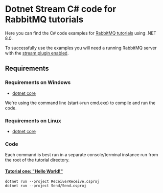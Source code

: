 # Dotnet Stream C# code for RabbitMQ tutorials

Here you can find the C# code examples for [RabbitMQ
tutorials](https://www.rabbitmq.com/getstarted.html) using .NET 8.0.

To successfully use the examples you will need a running RabbitMQ server with the [stream plugin enabled](https://www.rabbitmq.com/docs/stream#enabling-plugin).

## Requirements

### Requirements on Windows

* [dotnet core](https://www.microsoft.com/net/core)

We're using the command line (start->run cmd.exe) to
compile and run the code. 

### Requirements on Linux

* [dotnet core](https://www.microsoft.com/net/core)

### Code

Each command is best run in a separate console/terminal instance run from the root
of the tutorial directory.

#### [Tutorial one: "Hello World!"](https://www.rabbitmq.com/tutorials/tutorial-one-dotnet-stream.html)

    dotnet run --project Receive/Receive.csproj
    dotnet run --project Send/Send.csproj
